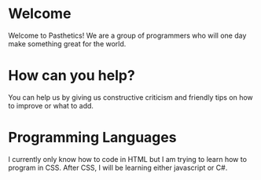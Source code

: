 # Welcome
Welcome to Pasthetics! We are a group of programmers who will one day make something great for the world.

# How can you help?
You can help us by giving us constructive criticism and friendly tips on how to improve or what to add. 

# Programming Languages
I currently only know how to code in HTML but I am trying to learn how to program in CSS. After CSS, I will be learning either javascript or C#. 
